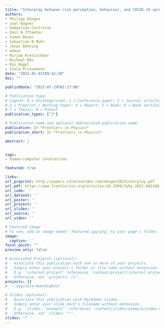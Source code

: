 ```yaml
---
title: "Interplay between risk perception, behaviour, and COVID-19 spread"
authors:
- Philipp Dönges
- Joel Wagner
- Sebastian Contreras
- Emil N Iftekhar
- Simon Bauer
- Sebastian B Mohr
- Jonas Dehning
- admin
- Mirjam Kretzschmar
- Michael Mäs
- Kai Nagel
- Viola Priesemann
date: "2022-01-01T09:42:20"
doi: ""

publishDate: "2022-07-29T02:17:00"

# Publication type.
# Legend: 0 = Uncategorized; 1 = Conference paper; 2 = Journal article;
# 3 = Preprint / Working Paper; 4 = Report; 5 = Book; 6 = Book section;
# 7 = Thesis; 8 = Patent
publication_types: ["2"]

# Publication name and optional abbreviated publication name.
publication: In *Frontiers in Physics*
publication_short: In *Frontiers in Physics*

abstract: |
  

tags:
- human-computer interaction

featured: true

links:
url_preprint: http://papers.calerovaldez.com/donges2022interplay.pdf
url_pdf: https://www.frontiersin.org/articles/10.3389/fphy.2022.842180/pdf
url_code: ''
url_dataset: ''
url_poster: ''
url_project: ''
url_slides: ''
url_source: ''
url_video: ''

# Featured image
# To use, add an image named 'featured.jpg/png' to your page's folder.
image:
  caption: ''
focal_point: ""
preview_only: false

# Associated Projects (optional).
#   Associate this publication with one or more of your projects.
#   Simply enter your project's folder or file name without extension.
#   E.g. 'internal-project' references 'content/project/internal-project/index.md'.
#   Otherwise, set 'projects: []'.
projects: []
#  - digitale-muendigkeit

# Slides (optional).
#   Associate this publication with Markdown slides.
#   Simply enter your slide deck's filename without extension.
#   E.g. 'slides: "example"' references 'content/slides/example/index.md'.
#   Otherwise, set 'slides: ""'.
slides: ""
---
```


